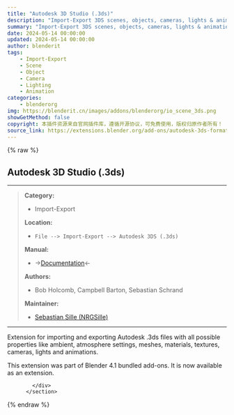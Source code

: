 ```yaml
---
title: "Autodesk 3D Studio (.3ds)"
description: "Import-Export 3DS scenes, objects, cameras, lights & animations"
summary: "Import-Export 3DS scenes, objects, cameras, lights & animations"
date: 2024-05-14 00:00:00
updated: 2024-05-14 00:00:00
author: blenderit
tags: 
    - Import-Export
    - Scene
    - Object
    - Camera
    - Lighting
    - Animation
categories:
    - blenderorg
img: https://blenderit.cn/images/addons/blenderorg/io_scene_3ds.png
showGetMethod: false
copyright: 本插件资源来自官网插件库，遵循开源协议，可免费使用，版权归原作者所有！
source_link: https://extensions.blender.org/add-ons/autodesk-3ds-format/
---
```


{% raw %}
<section id="about" class="mt-3">
            <div class="box style-rich-text">
              <h1>Autodesk 3D Studio (.3ds)</h1>
<hr>
<blockquote>
<p><strong>Category:</strong></p>
<ul>
<li>Import-Export</li>
</ul>
<p><strong>Location:</strong></p>
<ul>
<li><code>File --&gt; Import-Export --&gt; Autodesk 3DS (.3ds)</code></li>
</ul>
<p><strong>Manual:</strong></p>
<ul>
<li>-&gt;<a rel="nofollow noopener noreferrer external" target="_blank" href="https://projects.blender.org/extensions/io_scene_3ds/wiki">Documentation</a>&lt;-</li>
</ul>
<p><strong>Authors:</strong></p>
<ul>
<li>Bob Holcomb, Campbell Barton, Sebastian Schrand</li>
</ul>
<p><strong>Maintainer:</strong></p>
<ul>
<li><a rel="nofollow noopener noreferrer external" target="_blank" href="https://projects.blender.org/NRGSille">Sebastian Sille (NRGSille)</a></li>
</ul>
</blockquote>
<hr>
<p>Extension for importing and exporting Autodesk .3ds files with all possible properties like ambient, atmosphere settings, meshes, materials, textures, cameras, lights and animations.</p>
<p>This extension was part of Blender 4.1 bundled add-ons. It is now available as an extension.</p>

            </div>
          </section>
<div style="display: none">blenderorg</div>
{% endraw %}